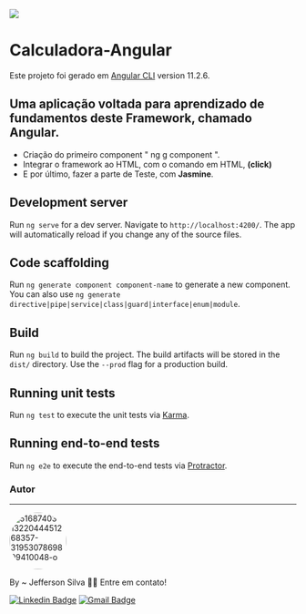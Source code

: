 <a href="https://imgur.com/IXbe6B1"><img src="https://i.imgur.com/IXbe6B1.png"/></a>

# Calculadora-Angular

Este projeto foi gerado em [Angular CLI](https://github.com/angular/angular-cli) version 11.2.6.


## Uma aplicação voltada para aprendizado de fundamentos deste Framework, chamado Angular.

- Criação do primeiro component " ng g component ".
- Integrar o framework ao HTML, com o comando em HTML, <strong>(click)</strong>
- E por último, fazer a parte de Teste, com <strong>Jasmine</strong>.

## Development server

Run `ng serve` for a dev server. Navigate to `http://localhost:4200/`. The app will automatically reload if you change any of the source files.

## Code scaffolding

Run `ng generate component component-name` to generate a new component. You can also use `ng generate directive|pipe|service|class|guard|interface|enum|module`.

## Build

Run `ng build` to build the project. The build artifacts will be stored in the `dist/` directory. Use the `--prod` flag for a production build.

## Running unit tests

Run `ng test` to execute the unit tests via [Karma](https://karma-runner.github.io).

## Running end-to-end tests

Run `ng e2e` to execute the end-to-end tests via [Protractor](http://www.protractortest.org/).

### Autor
---

<a href="https://ibb.co/MVB6s6q"><img style="border-radius: 50%;" src="https://i.ibb.co/vPXYHY2/51687403-1322044451268357-3195307869809410048-o.jpg" alt="51687403-1322044451268357-3195307869809410048-o" width="100px;" ></a>

By ~ Jefferson Silva 👋🏽 Entre em contato!

[![Linkedin Badge](https://img.shields.io/badge/-Jeffersom-blue?style=flat-square&logo=Linkedin&logoColor=white&link=https://www.linkedin.com/in/jefferzom-odelot/)](https://www.linkedin.com/in/jefferzom-odelot/) 
[![Gmail Badge](https://img.shields.io/badge/-jeffsilvadev@gmail.com-c14438?style=flat-square&logo=Gmail&logoColor=white&link=mailto:jeffsilvadev@gmail.com)](mailto:jeffsilvadev@gmail.com)
